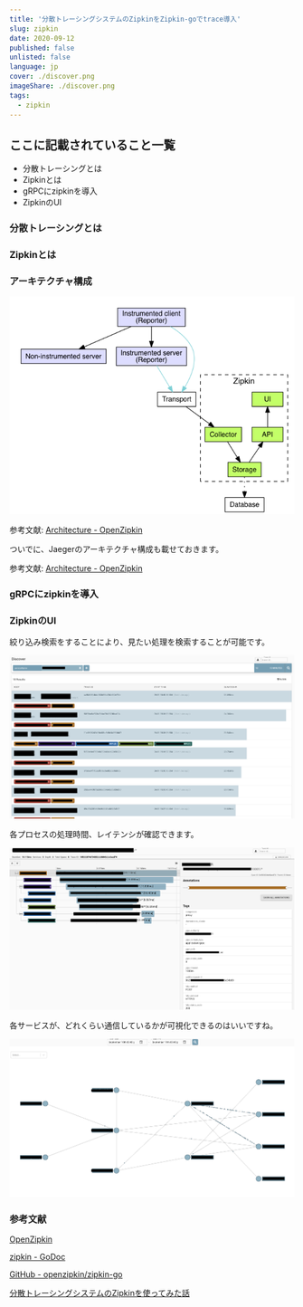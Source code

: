 ```yaml
---
title: '分散トレーシングシステムのZipkinをZipkin-goでtrace導入'
slug: zipkin
date: 2020-09-12
published: false
unlisted: false
language: jp
cover: ./discover.png
imageShare: ./discover.png
tags:
  - zipkin
---
```


## ここに記載されていること一覧

- 分散トレーシングとは
- Zipkinとは
- gRPCにzipkinを導入
- ZipkinのUI

### 分散トレーシングとは


### Zipkinとは



### アーキテクチャ構成

![Zipkin architecture](zipkin-architecture.png)

参考文献: [Architecture - OpenZipkin](https://zipkin.io/pages/architecture.html)

ついでに、Jaegerのアーキテクチャ構成も載せておきます。

参考文献: [Architecture - OpenZipkin](https://www.jaegertracing.io/docs/1.18/architecture/)

### gRPCにzipkinを導入



### ZipkinのUI

絞り込み検索をすることにより、見たい処理を検索することが可能です。

![find trace](discover.png)

各プロセスの処理時間、レイテンシが確認できます。

![process latency](latency.png)

各サービスが、どれくらい通信しているかが可視化できるのはいいですね。

![Zipkin grpah](graph.png)

### 参考文献

[OpenZipkin](https://zipkin.io/)

[zipkin - GoDoc](https://godoc.org/github.com/openzipkin/zipkin-go)

[GitHub - openzipkin/zipkin-go](https://github.com/openzipkin/zipkin-go)

[分散トレーシングシステムのZipkinを使ってみた話](https://qiita.com/miya10kei/items/2532b80fcd8d19eb2e75)
